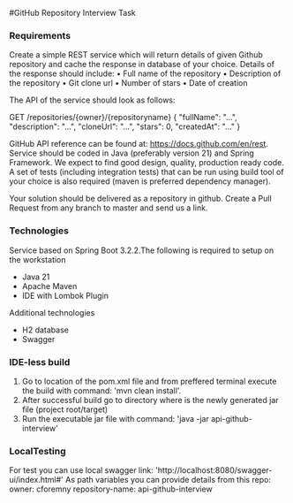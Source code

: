 #GitHub Repository Interview Task

### Requirements
Create a simple REST service which will return details of given Github repository and cache the response in database of your choice. Details of the response should include:
•	Full name of the repository
•	Description of the repository
•	Git clone url
•	Number of stars
•	Date of creation

The API of the service should look as follows:

GET /repositories/{owner}/{repository­name}
{
"fullName": "...",
"description": "...",
"cloneUrl": "...",
"stars": 0,
"createdAt": "..."
}


GitHub API reference can be found at: https://docs.github.com/en/rest. Service should be coded in Java (preferably version 21) and Spring Framework. We expect to find good design, quality, production ready code. A set of tests (including integration tests) that can be run using build tool of your choice is also required (maven is preferred dependency manager).

Your solution should be delivered as a repository in github. Create a Pull Request from any branch to master and send us a link.

### Technologies

Service based on Spring Boot 3.2.2.The following is required to setup on the workstation

* Java 21
* Apache Maven
* IDE with Lombok Plugin

Additional technologies
* H2 database
* Swagger

### IDE-less build

1. Go to location of the pom.xml file and from preffered terminal execute the build with command: 'mvn clean install'. 
2. After successful build go to directory where is the newly generated jar file (project root/target)
3. Run the executable jar file with command:  'java -jar api-github-interview'


### LocalTesting

For test you can use local swagger link: 'http://localhost:8080/swagger-ui/index.html#'
As path variables you can provide details from this repo:
owner: cforemny
repository-name: api-github-interview


